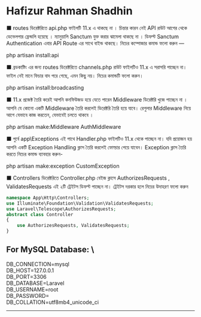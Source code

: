 # Hafizur Rahman Shadhin

⬛ routes ডিরেক্টরিতে api.php ফাইলটি 11.x এ থাকছে না । চিন্তার কারন নেই API রাউট আগের থেকে ডেভেলপার ফ্রেন্ডলি হয়েছে । ম্যানুয়ালি Sanctum যুক্ত করার ঝামেলা থাকছে না । ডিফল্ট Sanctum Authentication এবার API Route এর সাথে বাইন্ড থাকছে। নিচের কম্পোজার কমান্ড ফলো করুন —

php artisan install:api

⬛ ব্রডকাষ্টিং এর জন্য routes ডিরেক্টরিতে channels.php রাউট ফাইলটিও 11.x এ সরাসরি পাচ্ছেন না। ফাইল নেই মানে ফিচার বাদ পরে গেছে, এমন কিছু নয়। নিচের কমান্ডটি ফলো করুন।

php artisan install:broadcasting

⬛ 11.x প্রজেক্ট তৈরি করেই আপনি কনফিউজড হয়ে যেতে পারেন Middleware ডিরেক্টরি খুজে পাচ্ছেন না । আপনি যে কোনো একটি Middleware তৈরি করলেই ডিরেক্টরি তৈরি হয়ে যাবে। রেগুলার Middleware নিয়ে আগে যেভাবে কাজ করতেন, যেভাবেই চলতে থাকবে ।

php artisan make:Middleware AuthMiddleware

⬛ পুর্বে app\Exceptions এই পাথে Handler.php ফাইলটিও 11.x থেকে পাচ্ছেন না। যদি প্রয়োজন হয় আপনি একটি Exception Handling ক্লাস তৈরি করলেই ফোল্ডার পেয়ে যাবেন। Exception ক্লাস তৈরি করতে নিচের কমান্ড ব্যাবহার করুন-

php artisan make:exception CustomException

⬛ Controllers ডিরেক্টরিতে Controller.php বেইজ ক্লাসে AuthorizesRequests , ValidatesRequests এই ২টি ট্রেইটস ডিফল্ট পাচ্ছেন না। ট্রেইটস দরকার হলে নিচের উদাহরণ ফলো করুন

``` php
namespace App\Http\Controllers;
use Illuminate\Foundation\Validation\ValidatesRequests;
use Laravel\Telescope\AuthorizesRequests;
abstract class Controller
{
    use AuthorizesRequests, ValidatesRequests;
}
```

## For MySQL Database: \

DB_CONNECTION=mysql \
DB_HOST=127.0.0.1 \
DB_PORT=3306 \
DB_DATABASE=Laravel \
DB_USERNAME=root \
DB_PASSWORD= \
DB_COLLATION=utf8mb4_unicode_ci

---
